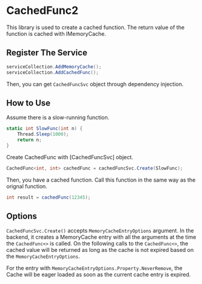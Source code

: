 # CachedFunc2
This library is used to create a cached function. The return value of the function is cached with IMemoryCache.

## Register The Service
```c#
serviceCollection.AddMemoryCache();
serviceCollection.AddCachedFunc();
```
Then, you can get ```CachedFuncSvc``` object through dependency injection.

## How to Use
Assume there is a slow-running function.
```c#
static int SlowFunc(int n) {
    Thread.Sleep(1000);
    return n;
}
```

Create CachedFunc with [CachedFuncSvc] object.
```c#
CachedFunc<int, int> cachedFunc = cachedFuncSvc.Create(SlowFunc);
```

Then, you have a cached function. Call this function in the same way as the orignal function.
```c#
int result = cachedFunc(12345);
```

## Options
```CachedFuncSvc.Create()``` accepts ```MemoryCacheEntryOptions``` argument. In the backend, it creates a MemoryCache entry with all the arguments at the time the ```CachedFunc<>``` is called. On the following calls to the  ```CachedFunc<>```, the cached value will be returned as long as the cache is not expired based on the ```MemoryCacheEntryOptions```.

For the entry with ```MemoryCacheEntryOptions.Property.NeverRemove```, the Cache will be eager loaded as soon as the current cache entry is expired.
